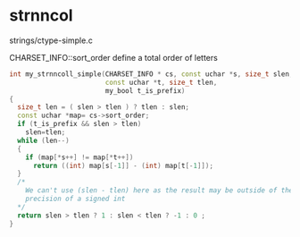 # strnncol

strings/ctype-simple.c

CHARSET_INFO::sort_order define a total order of letters



```c++
int my_strnncoll_simple(CHARSET_INFO * cs, const uchar *s, size_t slen, 
                        const uchar *t, size_t tlen,
                        my_bool t_is_prefix)
{
  size_t len = ( slen > tlen ) ? tlen : slen;
  const uchar *map= cs->sort_order;
  if (t_is_prefix && slen > tlen)
    slen=tlen;
  while (len--)
  {
    if (map[*s++] != map[*t++])
      return ((int) map[s[-1]] - (int) map[t[-1]]);
  }
  /*
    We can't use (slen - tlen) here as the result may be outside of the
    precision of a signed int
  */
  return slen > tlen ? 1 : slen < tlen ? -1 : 0 ;
}

```

